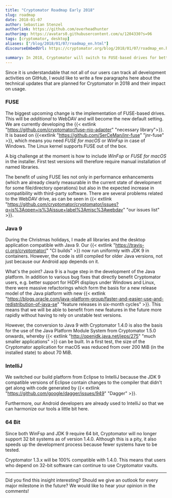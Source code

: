 ```yaml
---
title: "Cryptomator Roadmap Early 2018"
slug: roadmap
date: 2018-01-07
author: Sebastian Stenzel
authorlink: https://github.com/overheadhunter
authorimg: https://avatars0.githubusercontent.com/u/1204330?s=96
tags: [cryptomator, desktop]
aliases: ["/blog/2018/01/07/roadmap_en.html"]
discourseEmbedUrl: https://cryptomator.org/blog/2018/01/07/roadmap_en.html

summary: In 2018, Cryptomator will switch to FUSE-based drives for better performance and compatibility, move to Java 9 for faster updates and smaller apps, and use IntelliJ as the build platform. From version 1.4.0, only 64-bit systems will be supported; 1.3.x will stay compatible for 32-bit users.
---
```

Since it is understandable that not all of our users can track all development activities on GitHub, I would like to write a few paragraphs here about the technical updates that are planned for Cryptomator in 2018 and their impact on usage.

### FUSE
The biggest upcoming change is the implementation of FUSE-based drives. This will be _additional_ to WebDAV and will become the new default setting. We are currently developing the {{< extlink "https://github.com/cryptomator/fuse-nio-adapter" "necessary library">}}. It is based on {{<extlink "https://github.com/SerCeMan/jnr-fuse" "jnr-fuse" >}}, which means you need _FUSE for macOS_ or _WinFsp_ in case of Windows. The Linux kernel supports FUSE out of the box.

A big challenge at the moment is how to include _WinFsp_ or _FUSE for macOS_ in the installer. First test versions will therefore require manual installation of named libraries.

The benefit of using FUSE lies not only in performance enhancements (which are already clearly measurable in the current state of development for some file/directory operations) but also in the expected increase in compatibility with third-party software. There are several problems related to the WebDAV drive, as can be seen in {{< extlink "https://github.com/cryptomator/cryptomator/issues?q=is%3Aopen+is%3Aissue+label%3Amisc%3Awebdav" "our issues list" >}}.

### Java 9
During the Christmas holidays, I made all libraries and the desktop application compatible with Java 9. Our {{< extlink "https://travis-ci.org/cryptomator/" "CI builds" >}} now run uniformly with JDK 9 in containers. However, the code is still compiled for older Java versions, not just because our Android app depends on it.

What's the point? Java 9 is a huge step in the development of the Java platform. In addition to various bug fixes that directly benefit Cryptomator users, e.g. better support for HiDPI displays under Windows and Linux, there were massive refactorings which form the basis for a new release model of the Java platform with new {{< extlink "https://blogs.oracle.com/java-platform-group/faster-and-easier-use-and-redistribution-of-java-se" "feature releases in six-month cycles" >}}. This means that we will be able to benefit from new features in the future more rapidly without having to rely on unstable test versions.

However, the conversion to Java 9 with Cryptomator 1.4.0 is also the basis for the use of the Java Platform Module System from Cryptomator 1.5.0 onwards, whereby {{< extlink "http://openjdk.java.net/jeps/275" "much smaller applications" >}} can be built. In a first test, the size of the Cryptomator application for macOS was reduced from over 200 MiB (in the installed state) to about 70 MiB.

### IntelliJ
We switched our build platform from Eclipse to IntelliJ because the JDK 9 compatible versions of Eclipse contain changes to the compiler that didn't get along with code generated by {{< extlink "https://github.com/google/dagger/issues/949" "Dagger" >}}.

Furthermore, our Android developers are already used to IntelliJ so that we can harmonize our tools a little bit here.

### 64 Bit
Since both WinFsp and JDK 9 require 64 bit, Cryptomator will no longer support 32 bit systems as of version 1.4.0. Although this is a pity, it also speeds up the development process because fewer systems have to be tested.

Cryptomator 1.3.x will be 100% compatible with 1.4.0. This means that users who depend on 32-bit software can continue to use Cryptomator vaults.

---

Did you find this insight interesting? Should we give an outlook for every major milestone in the future? We would like to hear your opinion in the comments!

